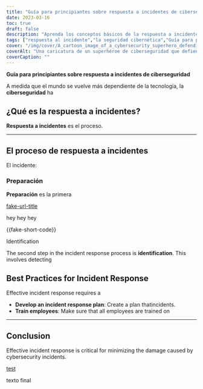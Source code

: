 ```yaml
---
title: "Guía para principiantes sobre respuesta a incidentes de ciberseguridad"
date: 2023-03-16
toc: true
draft: false
description: "Aprenda los conceptos básicos de la respuesta a incidentes y el manejo de incidentes de ciberseguridad con esta guía para principiantes".
tags: ["respuesta al incidente","la seguridad cibernética","Guía para principiantes","protección de Datos","seguridad de datos","Seguridad informatica","Seguridad de la red","Ataques ciberneticos","seguridad de información","ciberdelincuencia","seguridad digital","Esa infraestructura","violaciones de datos","amenazas cibernéticas","defensa cibernética","administracion de incidentes","recuperación de datos","planificación de la seguridad","gestión de riesgos","estrategia de ciberseguridad"]
cover: "/img/cover/A_cartoon_image_of_a_cybersecurity_superhero_defending_a_city.png"
coverAlt: "Una caricatura de un superhéroe de ciberseguridad que defiende una ciudad contra las amenazas cibernéticas".
coverCaption: ""
---
```


**Guía para principiantes sobre respuesta a incidentes de ciberseguridad**

A medida que el mundo se vuelve más dependiente de la tecnología, la **ciberseguridad** ha

## ¿Qué es la respuesta a incidentes?

**Respuesta a incidentes** es el proceso.

______

## El proceso de respuesta a incidentes

El incidente:

### Preparación

**Preparación** es la primera

[fake-url-title](fake-url)

hey hey hey

{{fake-short-code}}

Identification

The second step in the incident response process is **identification**. This involves detecting

## Best Practices for Incident Response

Effective incident response requires a

- **Develop an incident response plan**: Create a plan thatincidents.
- **Train employees**: Make sure that all employees are trained on
______

## Conclusion

Effective incident response is critical for minimizing the damage caused by cybersecurity incidents.

[test](abc)

texto final